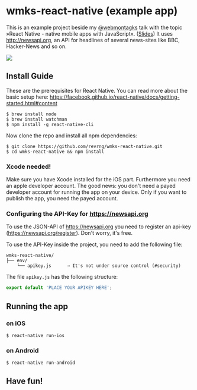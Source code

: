 # wmks-react-native (example app)

This is an example project beside my [@webmontagks](https://twitter.com/webmontagks) talk with the topic »React Native - native mobile apps with JavaScript«. ([Slides](https://slides.com/revrng/react-native))
It uses http://newsapi.org, an API for headlines of several news-sites like BBC, Hacker-News and so on. 

![](https://d17oy1vhnax1f7.cloudfront.net/items/0T3b1B233k0Z2v3O1P0g/Screen%20Recording%202016-08-25%20at%2008.41%20PM.gif?v=d4f2c8f8)

## Install Guide
These are the prerequisites for React Native. You can read more about the basic setup here: https://facebook.github.io/react-native/docs/getting-started.html#content
  
	$ brew install node
	$ brew install watchman
	$ npm install -g react-native-cli
	
Now clone the repo and install all npm dependencies:

	$ git clone https://github.com/revrng/wmks-react-native.git
	$ cd wmks-react-native && npm install

### Xcode needed!
Make sure you have Xcode installed for the iOS part. Furthermore you need an apple developer account. The good news: you don't need a payed developer account for running the app on your device. Only if you want to publish the app, you need the payed account.

### Configuring the API-Key for https://newsapi.org
To use the JSON-API of https://newsapi.org you need to register an api-key (https://newsapi.org/register). Don't worry, it's free. 

To use the API-Key inside the project, you need to add the following file:

````
wmks-react-native/
├── env/
    └── apikey.js      → It's not under source control (#security)

````

The file `apikey.js` has the following structure:
```javascript
export default 'PLACE YOUR APIKEY HERE';
```
	
## Running the app
### on iOS
	$ react-native run-ios
### on Android
	$ react-native run-android	
	
## Have fun!
